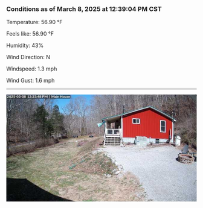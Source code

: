 ### Conditions as of March 8, 2025 at 12:39:04 PM CST 

Temperature: 56.90 &deg;F

Feels like: 56.90 &deg;F

Humidity: 43%

Wind Direction: N

Windspeed: 1.3 mph

Wind Gust: 1.6 mph

---

<img src="./images/latest.jpeg"/>

